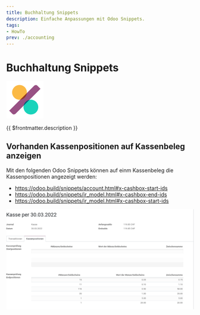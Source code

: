 ```yaml
---
title: Buchhaltung Snippets
description: Einfache Anpassungen mit Odoo Snippets.
tags:
- HowTo
prev: ./accounting
---
```

# Buchhaltung Snippets
![icons_odoo_account_accountant](attachments/icons_odoo_account_accountant.png)

{{ $frontmatter.description }}

## Vorhanden Kassenpositionen auf Kassenbeleg anzeigen

Mit den folgenden Odoo Snippets können auf einm Kassenbeleg die Kassenpositionen angezeigt werden:
* <https://odoo.build/snippets/account.html#x-cashbox-start-ids>
* <https://odoo.build/snippets/ir_model.html#x-cashbox-end-ids>
* <https://odoo.build/snippets/ir_model.html#x-cashbox-start-ids>

![](attachments/Buchhaltung%20Snippets%20Kassenpositionen.png)
